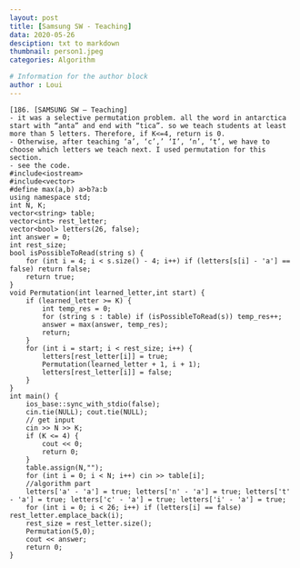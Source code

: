 ```yaml
---
layout: post
title: [Samsung SW - Teaching]
data: 2020-05-26
desciption: txt to markdown
thumbnail: person1.jpeg
categories: Algorithm

# Information for the author block
author : Loui
---
```


	﻿[186. [SAMSUNG SW – Teaching]
	- it was a selective permutation problem. all the word in antarctica start with “anta” and end with “tica”. so we teach students at least more than 5 letters. Therefore, if K<=4, return is 0.
	- Otherwise, after teaching ‘a’, ‘c’,’ ‘I’, ‘n’, ‘t’, we have to choose which letters we teach next. I used permutation for this section.
	- see the code.
	#include<iostream>
	#include<vector>
	#define max(a,b) a>b?a:b
	using namespace std;
	int N, K;
	vector<string> table;
	vector<int> rest_letter;
	vector<bool> letters(26, false);
	int answer = 0;
	int rest_size;
	bool isPossibleToRead(string s) {
		for (int i = 4; i < s.size() - 4; i++) if (letters[s[i] - 'a'] == false) return false;
		return true;
	}
	void Permutation(int learned_letter,int start) {
		if (learned_letter >= K) {
			int temp_res = 0;
			for (string s : table) if (isPossibleToRead(s)) temp_res++;
			answer = max(answer, temp_res);
			return;
		}
		for (int i = start; i < rest_size; i++) {
			letters[rest_letter[i]] = true;
			Permutation(learned_letter + 1, i + 1);
			letters[rest_letter[i]] = false;
		}
	}
	int main() {
		ios_base::sync_with_stdio(false);
		cin.tie(NULL); cout.tie(NULL);
		// get input
		cin >> N >> K;
		if (K <= 4) {
			cout << 0;
			return 0;
		}
		table.assign(N,"");
		for (int i = 0; i < N; i++) cin >> table[i];
		//algorithm part
		letters['a' - 'a'] = true; letters['n' - 'a'] = true; letters['t' - 'a'] = true; letters['c' - 'a'] = true; letters['i' - 'a'] = true;
		for (int i = 0; i < 26; i++) if (letters[i] == false) rest_letter.emplace_back(i);
		rest_size = rest_letter.size();
		Permutation(5,0);
		cout << answer;
		return 0;
	}
	
